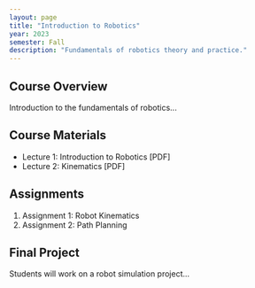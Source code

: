 ```yaml
---
layout: page
title: "Introduction to Robotics"
year: 2023
semester: Fall
description: "Fundamentals of robotics theory and practice."
---
```


## Course Overview

Introduction to the fundamentals of robotics...

## Course Materials

- Lecture 1: Introduction to Robotics [PDF]
- Lecture 2: Kinematics [PDF]

## Assignments

1. Assignment 1: Robot Kinematics
2. Assignment 2: Path Planning

## Final Project

Students will work on a robot simulation project...
